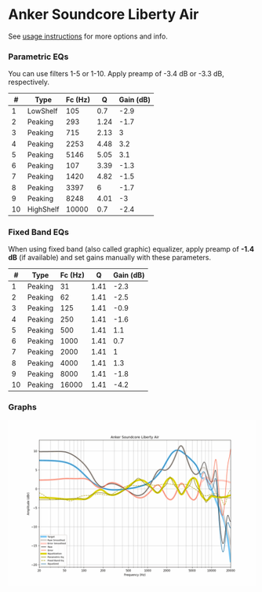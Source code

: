 # Anker Soundcore Liberty Air
See [usage instructions](https://github.com/jaakkopasanen/AutoEq#usage) for more options and info.

### Parametric EQs
You can use filters 1-5 or 1-10. Apply preamp of -3.4 dB or -3.3 dB, respectively.

|   # | Type      |   Fc (Hz) |    Q |   Gain (dB) |
|-----|-----------|-----------|------|-------------|
|   1 | LowShelf  |       105 | 0.7  |        -2.9 |
|   2 | Peaking   |       293 | 1.24 |        -1.7 |
|   3 | Peaking   |       715 | 2.13 |         3   |
|   4 | Peaking   |      2253 | 4.48 |         3.2 |
|   5 | Peaking   |      5146 | 5.05 |         3.1 |
|   6 | Peaking   |       107 | 3.39 |        -1.3 |
|   7 | Peaking   |      1420 | 4.82 |        -1.5 |
|   8 | Peaking   |      3397 | 6    |        -1.7 |
|   9 | Peaking   |      8248 | 4.01 |        -3   |
|  10 | HighShelf |     10000 | 0.7  |        -2.4 |

### Fixed Band EQs
When using fixed band (also called graphic) equalizer, apply preamp of **-1.4 dB** (if available) and set gains manually with these parameters.

|   # | Type    |   Fc (Hz) |    Q |   Gain (dB) |
|-----|---------|-----------|------|-------------|
|   1 | Peaking |        31 | 1.41 |        -2.3 |
|   2 | Peaking |        62 | 1.41 |        -2.5 |
|   3 | Peaking |       125 | 1.41 |        -0.9 |
|   4 | Peaking |       250 | 1.41 |        -1.6 |
|   5 | Peaking |       500 | 1.41 |         1.1 |
|   6 | Peaking |      1000 | 1.41 |         0.7 |
|   7 | Peaking |      2000 | 1.41 |         1   |
|   8 | Peaking |      4000 | 1.41 |         1.3 |
|   9 | Peaking |      8000 | 1.41 |        -1.8 |
|  10 | Peaking |     16000 | 1.41 |        -4.2 |

### Graphs
![](./Anker%20Soundcore%20Liberty%20Air.png)
